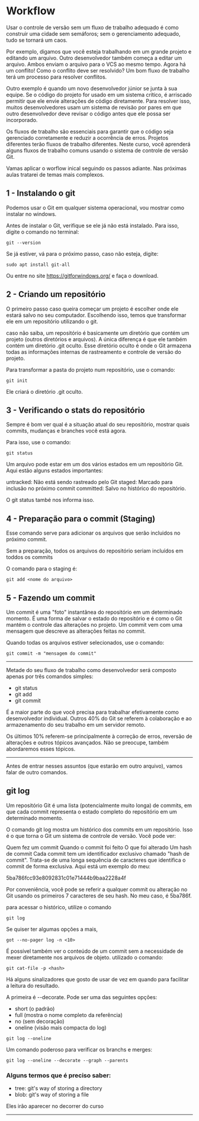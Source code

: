 # Workflow

Usar o controle de versão sem um fluxo de trabalho adequado é como construir uma cidade sem semáforos; sem o gerenciamento adequado, tudo se tornará um caos.

Por exemplo, digamos que você esteja trabalhando em um grande projeto e editando um arquivo. Outro desenvolvedor também começa a editar um arquivo. Ambos enviam o arquivo para o VCS ao mesmo tempo. Agora há um conflito! Como o conflito deve ser resolvido? Um bom fluxo de trabalho terá um processo para resolver conflitos.

Outro exemplo é quando um novo desenvolvedor júnior se junta à sua equipe. Se o código do projeto for usado em um sistema crítico, é arriscado permitir que ele envie alterações de código diretamente. Para resolver isso, muitos desenvolvedores usam um sistema de revisão por pares em que outro desenvolvedor deve revisar o código antes que ele possa ser incorporado.

Os fluxos de trabalho são essenciais para garantir que o código seja gerenciado corretamente e reduzir a ocorrência de erros. Projetos diferentes terão fluxos de trabalho diferentes. Neste curso, você aprenderá alguns fluxos de trabalho comuns usando o sistema de controle de versão Git.

Vamas aplicar o worflow inical seguindo os passos adiante. Nas próximas aulas tratarei de temas mais complexos. 

## 1 - Instalando o git

Podemos usar o Git em qualquer sistema operacional, vou mostrar como instalar no windows.

Antes de instalar o Git, verifique se ele já não está instalado. Para isso, digite o comando no terminal:

```
git --version
```

Se já estiver, vá para o próximo passo, caso não esteja, digite:

```
sudo apt install git-all
```

Ou entre no site https://gitforwindows.org/ e faça o download.

## 2 - Criando um repositório

O primeiro passo caso queira começar um projeto é escolher onde ele estará salvo no seu computador. Escolhendo isso, temos que transformar ele em um repositório utilizando o git.

caso não saiba, um repositório é basicamente um diretório que contém um projeto (outros diretórios e arquivos). A única diferença é que ele também contém um diretório .git oculto. Esse diretório oculto é onde o Git armazena todas as informações internas de rastreamento e controle de versão do projeto.

Para transformar a pasta do projeto num repositório, use o comando:

```
git init
```

Ele criará o diretório .git oculto.

## 3 - Verificando o stats do repositório

Sempre é bom ver qual é a situação atual do seu repositório, mostrar quais commits, mudanças e branches você está agora.

Para isso, use o comando:

```
git status
```

Um arquivo pode estar em um dos vários estados em um repositório Git. Aqui estão alguns estados importantes:

untracked: Não está sendo rastreado pelo Git
staged: Marcado para inclusão no próximo commit
committed: Salvo no histórico do repositório.

O git status també nos informa isso.

## 4 - Preparação para o commit (Staging)

Esse comando serve para adicionar os arquivos que serão incluidos no próximo commit.

Sem a preparação, todos os arquivos do repositório seriam incluídos em toddos os commits 

O comando para o staging é:

```
git add <nome do arquivo>
```

## 5 - Fazendo um commit 

Um commit é uma "foto" instantânea do repositório em um determinado momento. É uma forma de salvar o estado do repositório e é como o Git mantém o controle das alterações no projeto. Um commit vem com uma mensagem que descreve as alterações feitas no commit.

Quando todas os arquivos estiver selecionados, use o comando:

```
git commit -m "mensagem do commit"
```
 
---

Metade do seu fluxo de trabalho como desenvolvedor será composto apenas por três comandos simples:

- git status
- git add
- git commit

É a maior parte do que você precisa para trabalhar efetivamente como desenvolvedor individual. Outros 40% do Git se referem à colaboração e ao armazenamento do seu trabalho em um servidor remoto.

Os últimos 10% referem-se principalmente à correção de erros, reversão de alterações e outros tópicos avançados. Não se preocupe, também abordaremos esses tópicos.

---

Antes de entrar nesses assuntos (que estarão em outro arquivo), vamos falar de outro comandos.

## git log

Um repositório Git é uma lista (potencialmente muito longa) de commits, em que cada commit representa o estado completo do repositório em um determinado momento.

O comando git log mostra um histórico dos commits em um repositório. Isso é o que torna o Git um sistema de controle de versão. Você pode ver:

Quem fez um commit
Quando o commit foi feito
O que foi alterado
Um hash de commit
Cada commit tem um identificador exclusivo chamado "hash de commit". Trata-se de uma longa sequência de caracteres que identifica o commit de forma exclusiva. Aqui está um exemplo do meu:

5ba786fcc93e8092831c01e71444b9baa2228a4f

Por conveniência, você pode se referir a qualquer commit ou alteração no Git usando os primeiros 7 caracteres de seu hash. No meu caso, é 5ba786f.

para acessar o histórico, utilize o comando

```
git log
```

Se quiser ter algumas opções a mais, 

```
got --no-pager log -n <10>
```

É possível também ver o conteúdo de um commit sem a necessidade de mexer diretamente nos arquivos de objeto. utilizado o comando:

```
git cat-file -p <hash> 
```

Há alguns sinalizadores que gosto de usar de vez em quando para facilitar a leitura do resultado.

A primeira é --decorate. Pode ser uma das seguintes opções:

- short (o padrão)
- full (mostra o nome completo da referência)
- no (sem decoração)
- oneline (visão mais compacta do log)

```
git log --oneline
```

Um comando poderoso para verificar os branchs e merges:

```
git log --oneline --decorate --graph --parents
```




### Alguns termos que é preciso saber:

- tree: git's way of storing a directory
- blob: git's way of storing a file

Eles irão aparecer no decorrer do curso

---
